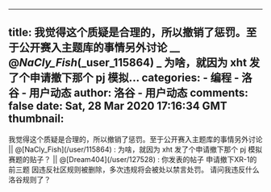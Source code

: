 
---
title: 我觉得这个质疑是合理的，所以撤销了惩罚。至于公开赛入主题库的事情另外讨论 __ @_NaCly_Fish_(_user_115864) _ 为啥，就因为 xht 发了个申请撤下那个 pj 模拟...
categories: 
    - 编程
    - 洛谷 - 用户动态
author: 洛谷 - 用户动态
comments: false
date: Sat, 28 Mar 2020 17:16:34 GMT
thumbnail: 
---

<div>   
我觉得这个质疑是合理的，所以撤销了惩罚。至于公开赛入主题库的事情另外讨论 || @[NaCly_Fish](/user/115864) : 为啥，就因为 xht 发了个申请撤下那个 pj 模拟赛题的贴子？ || @[Dream404](/user/127528) : 你发表的帖子 申请撤下XR-1的前三题 因违反社区规则被删除，多次违规将会被处以禁言处罚。
请问我违反什么洛谷规则了？  
</div>
            